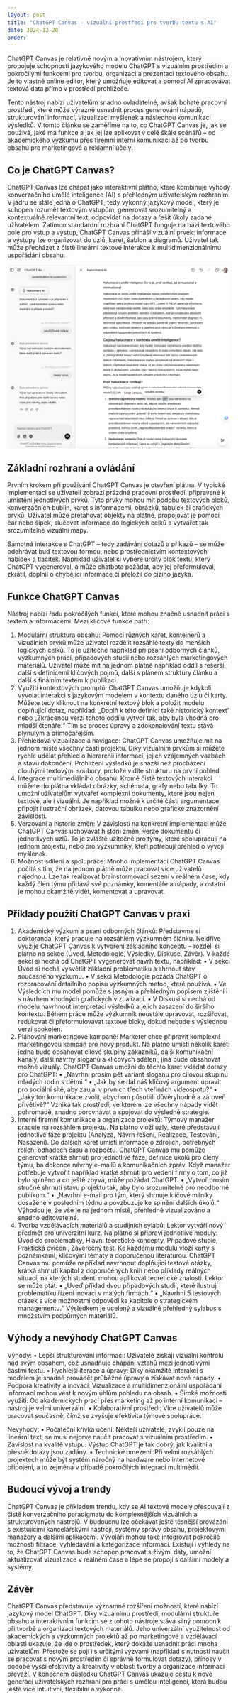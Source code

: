 ```yaml
---
layout: post
title: "ChatGPT Canvas - vizuální prostředí pro tvorbu textu s AI"
date: 2024-12-20
order: 
---
```


ChatGPT Canvas je relativně novým a inovativním nástrojem, který propojuje schopnosti jazykového modelu ChatGPT s vizuálním prostředím a pokročilými funkcemi pro tvorbu, organizaci a prezentaci textového obsahu. Je to vlastně online editor, který umožňuje editovat a pomocí AI zpracovávat textová data přímo v prostředí prohlížeče. 

Tento nástroj nabízí uživatelům snadno ovladatelné, avšak bohaté pracovní prostředí, které může výrazně usnadnit proces generování nápadů, strukturování informací, vizualizaci myšlenek a následnou komunikaci výsledků. V tomto článku se zaměříme na to, co ChatGPT Canvas je, jak se používá, jaké má funkce a jak jej lze aplikovat v celé škále scénářů – od akademického výzkumu přes firemní interní komunikaci až po tvorbu obsahu pro marketingové a reklamní účely.

## Co je ChatGPT Canvas?

ChatGPT Canvas lze chápat jako interaktivní plátno, které kombinuje výhody konverzačního umělé inteligence (AI) s přehledným uživatelským rozhraním. V jádru se stále jedná o ChatGPT, tedy výkonný jazykový model, který je schopen rozumět textovým vstupům, generovat srozumitelný a kontextuálně relevantní text, odpovídat na dotazy a řešit úkoly zadané uživatelem. Zatímco standardní rozhraní ChatGPT funguje na bázi textového pole pro vstup a výstup, ChatGPT Canvas přináší vizuální prvek: informace a výstupy lze organizovat do uzlů, karet, šablon a diagramů. Uživatel tak může přecházet z čistě lineární textové interakce k multidimenzionálnímu uspořádání obsahu.

![ChatGPT Canvas prostředí](/assets/chatgpt-canvas.png)

## Základní rozhraní a ovládání

Prvním krokem při používání ChatGPT Canvas je otevření plátna. V typické implementaci se uživateli zobrazí prázdné pracovní prostředí, připravené k umístění jednotlivých prvků. Tyto prvky mohou mít podobu textových bloků, konverzačních bublin, karet s informacemi, obrázků, tabulek či grafických prvků. Uživatel může přetahovat objekty na plátně, propojovat je pomocí čar nebo šipek, slučovat informace do logických celků a vytvářet tak srozumitelné vizuální mapy.

Samotná interakce s ChatGPT – tedy zadávání dotazů a příkazů – se může odehrávat buď textovou formou, nebo prostřednictvím kontextových nabídek a tlačítek. Například uživatel si vybere určitý blok textu, který ChatGPT vygeneroval, a může chatbota požádat, aby jej přeformuloval, zkrátil, doplnil o chybějící informace či přeložil do cizího jazyka.

## Funkce ChatGPT Canvas

Nástroj nabízí řadu pokročilých funkcí, které mohou značně usnadnit práci s textem a informacemi. Mezi klíčové funkce patří:
1.	Modulární struktura obsahu:
Pomocí různých karet, kontejnerů a vizuálních prvků může uživatel rozdělit rozsáhlé texty do menších logických celků. To je užitečné například při psaní odborných článků, výzkumných prací, případových studií nebo rozsáhlých marketingových materiálů. Uživatel může mít na jednom plátně například oddíl s rešerší, další s definicemi klíčových pojmů, další s plánem struktury článku a další s finálním textem k publikaci.
2.	Využití kontextových promptů:
ChatGPT Canvas umožňuje kdykoli vyvolat interakci s jazykovým modelem v kontextu daného uzlu či karty. Můžete tedy kliknout na konkrétní textový blok a položit modelu doplňující dotaz, například: „Doplň k této definici také historický kontext“ nebo „Zkrácenou verzi tohoto oddílu vytvoř tak, aby byla vhodná pro mladší čtenáře.“ Tím se proces úpravy a zdokonalování textu stává plynulým a přímočařejším.
3.	Přehledová vizualizace a navigace:
ChatGPT Canvas umožňuje mít na jednom místě všechny části projektu. Díky vizuálním prvkům si můžete rychle udělat přehled o hierarchii informací, jejich vzájemných vazbách a stavu dokončení. Prohlížení výsledků je snazší než procházení dlouhými textovými soubory, protože vidíte strukturu na první pohled.
4.	Integrace multimediálního obsahu:
Kromě čistě textových interakcí můžete do plátna vkládat obrázky, schémata, grafy nebo tabulky. To umožní uživatelům vytvářet komplexní dokumenty, které jsou nejen textové, ale i vizuální. Je například možné k určité části argumentace připojit ilustrační obrázek, datovou tabulku nebo grafické znázornění závislostí.
5.	Verzování a historie změn:
V závislosti na konkrétní implementaci může ChatGPT Canvas uchovávat historii změn, verze dokumentu či jednotlivých uzlů. To je zvláště užitečné pro týmy, které spolupracují na jednom projektu, nebo pro výzkumníky, kteří potřebují přehled o vývoji myšlenek.
6.	Možnost sdílení a spolupráce:
Mnoho implementací ChatGPT Canvas počítá s tím, že na jednom plátně může pracovat více uživatelů najednou. Lze tak realizovat brainstormovací sezení v reálném čase, kdy každý člen týmu přidává své poznámky, komentáře a nápady, a ostatní je mohou okamžitě vidět, komentovat a upravovat.

## Příklady použití ChatGPT Canvas v praxi

1.	Akademický výzkum a psaní odborných článků:
Představme si doktoranda, který pracuje na rozsáhlém výzkumném článku. Nejdříve využije ChatGPT Canvas k vytvoření základního konceptu – rozdělí si plátno na sekce (Úvod, Metodologie, Výsledky, Diskuse, Závěr). V každé sekci si nechá od ChatGPT vygenerovat návrh textu, například:
•	V sekci Úvod si nechá vysvětlit základní problematiku a shrnout stav současného výzkumu.
•	V sekci Metodologie požádá ChatGPT o rozpracování detailního popisu výzkumných metod, které používá.
•	Ve Výsledcích mu model pomůže s jasným a přehledným popisem zjištění i s návrhem vhodných grafických vizualizací.
•	V Diskusi si nechá od modelu navrhnout interpretaci výsledků a jejich zasazení do širšího kontextu.
Během práce může výzkumník neustále upravovat, rozšiřovat, redukovat či přeformulovávat textové bloky, dokud nebude s výslednou verzí spokojen.
2.	Plánování marketingové kampaně:
Marketer chce připravit komplexní marketingovou kampaň pro nový produkt. Na plátno umístí několik karet: jedna bude obsahovat cílové skupiny zákazníků, další komunikační kanály, další návrhy sloganů a klíčových sdělení, jiná bude obsahovat možné vizuály. ChatGPT Canvas umožní do těchto karet vkládat dotazy pro ChatGPT:
•	„Navrhni prosím pět variant sloganu pro cílovou skupinu mladých rodin s dětmi.“
•	„Jak by se dal náš klíčový argument upravit pro sociální sítě, aby zaujal v prvních třech vteřinách videospotu?“
•	„Jaký tón komunikace zvolit, abychom působili důvěryhodně a zároveň přívětivě?“
Vzniká tak prostředí, ve kterém lze všechny nápady vidět pohromadě, snadno porovnávat a spojovat do výsledné strategie.
3.	Interní firemní komunikace a organizace projektů:
Týmový manažer pracuje na rozsáhlém projektu. Na plátno vloží uzly, které představují jednotlivé fáze projektu (Analýza, Návrh řešení, Realizace, Testování, Nasazení). Do dalších karet umístí informace o zdrojích, potřebných rolích, odhadech času a rozpočtu. ChatGPT Canvas mu pomůže generovat krátké shrnutí pro jednotlivé fáze, definice úkolů pro členy týmu, ba dokonce návrhy e-mailů a komunikačních zpráv. Když manažer potřebuje vytvořit například krátké shrnutí pro vedení firmy o tom, co již bylo splněno a co ještě zbývá, může požádat ChatGPT:
•	„Vytvoř prosím stručné shrnutí stavu projektu tak, aby bylo srozumitelné pro neodborné publikum.“
•	„Navrhni e-mail pro tým, který shrnuje klíčové milníky dosažené v posledním týdnu a povzbuzuje ke splnění dalších úkolů.“
Výhodou je, že vše je na jednom místě, přehledně vizualizováno a snadno editovatelné.
4.	Tvorba vzdělávacích materiálů a studijních sylabů:
Lektor vytváří nový předmět pro univerzitní kurz. Na plátno si připraví jednotlivé moduly: Úvod do problematiky, Hlavní teoretické koncepty, Případové studie, Praktická cvičení, Závěrečný test. Ke každému modulu vloží karty s poznámkami, klíčovými tématy a doporučenou literaturou. ChatGPT Canvas mu pomůže například navrhnout doplňující testové otázky, krátká shrnutí kapitol z doporučených knih nebo příklady reálných situací, na kterých studenti mohou aplikovat teoretické znalosti.
Lektor se může ptát:
•	„Uveď příklad dvou případových studií, které ilustrují problematiku řízení inovací v malých firmách.“
•	„Navrhni 5 testových otázek s více možnostmi odpovědí ke kapitole o strategickém managementu.“
Výsledkem je ucelený a vizuálně přehledný sylabus s množstvím podpůrných materiálů.

## Výhody a nevýhody ChatGPT Canvas

Výhody:
•	Lepší strukturování informací: Uživatelé získají vizuální kontrolu nad svým obsahem, což usnadňuje chápání vztahů mezi jednotlivými částmi textu.
•	Rychlejší iterace a úpravy: Díky okamžité interakci s modelem je snadné provádět průběžné úpravy a získávat nové nápady.
•	Podpora kreativity a inovací: Vizualizace a multidimenzionální uspořádání informací mohou vést k novým úhlům pohledu na obsah.
•	Široké možnosti využití: Od akademických prací přes marketing až po interní komunikaci – nástroj je velmi univerzální.
•	Kolaborativní prostředí: Více uživatelů může pracovat současně, čímž se zvyšuje efektivita týmové spolupráce.

Nevýhody:
•	Počáteční křivka učení: Někteří uživatelé, zvyklí pouze na lineární text, se musí nejprve naučit pracovat s vizuálním prostředím.
•	Závislost na kvalitě vstupu: Výstup ChatGPT je tak dobrý, jak kvalitní a přesné dotazy jsou zadány.
•	Technické omezení: Při velmi rozsáhlých projektech může být systém náročný na hardware nebo internetové připojení, a to zejména v případě pokročilých integrací multimédií.

## Budoucí vývoj a trendy

ChatGPT Canvas je příkladem trendu, kdy se AI textové modely přesouvají z čistě konverzačního paradigmatu do komplexnějších vizuálních a strukturovaných nástrojů. V budoucnu lze očekávat ještě těsnější provázání s existujícími kancelářskými nástroji, systémy správy obsahu, projektovými manažery a dalšími aplikacemi. Vývojáři mohou také integrovat pokročilé možnosti filtrace, vyhledávání a kategorizace informací. Existují i výhledy na to, že ChatGPT Canvas bude schopen pracovat s živými daty, umožní aktualizovat vizualizace v reálném čase a lépe se propojí s dalšími modely a systémy.

## Závěr

ChatGPT Canvas představuje významné rozšíření možností, které nabízí jazykový model ChatGPT. Díky vizuálnímu prostředí, modulární struktuře obsahu a interaktivním funkcím se z tohoto nástroje stává silný pomocník při tvorbě a organizaci textových materiálů. Jeho univerzální využitelnost od akademických a výzkumných projektů až po marketingové a vzdělávací oblasti ukazuje, že jde o prostředek, který dokáže usnadnit práci mnoha uživatelům. Přestože se pojí i s určitými výzvami (například s nutností naučit se pracovat s novým prostředím či správně formulovat dotazy), přínosy v podobě vyšší efektivity a kreativity v oblasti tvorby a organizace informací převáží. V konečném důsledku ChatGPT Canvas ukazuje cestu k nové generaci uživatelských rozhraní pro práci s umělou inteligencí, která budou ještě více intuitivní, flexibilní a výkonná.